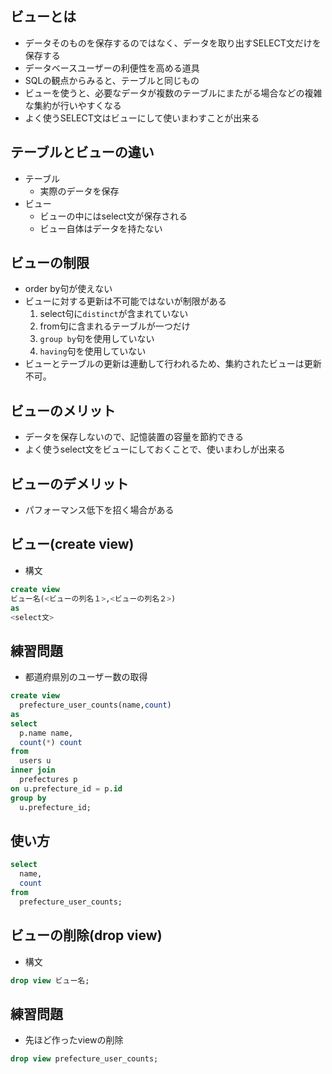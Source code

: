 ビューとは
-----
- データそのものを保存するのではなく、データを取り出すSELECT文だけを保存する
- データベースユーザーの利便性を高める道具
- SQLの観点からみると、テーブルと同じもの
- ビューを使うと、必要なデータが複数のテーブルにまたがる場合などの複雑な集約が行いやすくなる
- よく使うSELECT文はビューにして使いまわすことが出来る

テーブルとビューの違い
-----
- テーブル
  - 実際のデータを保存
- ビュー
  - ビューの中にはselect文が保存される
  - ビュー自体はデータを持たない

ビューの制限
-----
- order by句が使えない
- ビューに対する更新は不可能ではないが制限がある  
  1. select句に`distinct`が含まれていない
  2. from句に含まれるテーブルが一つだけ
  3. `group by`句を使用していない
  4. `having`句を使用していない
- ビューとテーブルの更新は連動して行われるため、集約されたビューは更新不可。

ビューのメリット
-----
- データを保存しないので、記憶装置の容量を節約できる
- よく使うselect文をビューにしておくことで、使いまわしが出来る

ビューのデメリット
-----
- パフォーマンス低下を招く場合がある

ビュー(create view)
-----
- 構文
```sql
create view
ビュー名(<ビューの列名１>,<ビューの列名２>)
as
<select文>
```

練習問題
-----
- 都道府県別のユーザー数の取得
```sql
create view 
  prefecture_user_counts(name,count)
as
select
  p.name name,
  count(*) count
from
  users u
inner join
  prefectures p
on u.prefecture_id = p.id
group by
  u.prefecture_id;
```

使い方
-----
```sql
select
  name,
  count
from
  prefecture_user_counts;
```

ビューの削除(drop view)
-----
- 構文
```sql
drop view ビュー名;
```

練習問題
-----
- 先ほど作ったviewの削除
```sql
drop view prefecture_user_counts;
```

